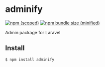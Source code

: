 # adminify

[![npm (scoped)](https://img.shields.io/npm/v/adminify.svg)](https://www.npmjs.com/package/adminify)
[![npm bundle size (minified)](https://img.shields.io/bundlephobia/min/adminify.svg)](https://www.npmjs.com/package/adminify)

Admin package for Laravel

## Install

```
$ npm install adminify
```
